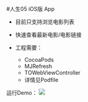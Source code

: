 #人生05 iOS版 App 
* 目前只支持浏览电影列表
* 快速查看最新电影/电影链接

* 工程需要：
    * CocoaPods
    * MJRefresh
    * TOWebViewController
    * 详情见Podfile
    
运行Demo：
![](5.png)
    
